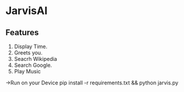 # JarvisAI
## Features
1. Display Time.
2. Greets you.
3. Seacrh Wikipedia
4. Search Google.
5. Play Music

->Run on your Device
pip install -r requirements.txt &&
python jarvis.py
